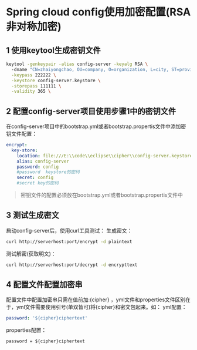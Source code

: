 # Spring cloud config使用加密配置(RSA非对称加密)

## 1 使用keytool生成密钥文件

``` sh
keytool -genkeypair -alias config-server -keyalg RSA \ 
  -dname "CN=zhaiyongchao, OU=company, O=organization, L=city, ST=province, C=china" \
  -keypass 222222 \
  -keystore config-server.keystore \
  -storepass 111111 \
  -validity 365 \
```

## 2 配置config-server项目使用步骤1中的密钥文件

在config-server项目中的bootstrap.yml或者bootstrap.propertis文件中添加密钥文件配置：
``` yml
encrypt:
  key-store:
    location: file:///E:\\code\\eclipse\\cipher\\config-server.keystore
    alias: config-server
    password: config
	#password  keystore的密码
    secret: config
	#secret key的密码
```
> 密钥文件的配置必须放在bootstrap.yml或者bootstrap.propertis文件中

## 3 测试生成密文

启动config-server后，使用curl工具测试：
生成密文：
``` sh
curl http://serverhost:port/encrypt -d plaintext
```
测试解密(获取明文)：
``` sh
curl http://serverhost:port/decrypt -d encrypttext
```

## 4 配置文件配置加密串

配置文件中配置加密串只需在值前加:{cipher} ，yml文件和properties文件区别在于，yml文件需要使用引号(单双皆可)将{cipher}和密文包起来。如：
yml配置：
``` yml
password: '${cipher}ciphertext'
```
properties配置：
``` propertis
password = ${cipher}ciphertext
```